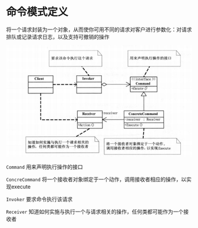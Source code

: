 # 命令模式定义

将一个请求封装为一个对象，从而使你可用不同的请求对客户进行参数化：对请求排队或记录请求日志，以及支持可撤销的操作

![img](https://github.com/andochiwa/Design-Pattern/blob/master/Command-Pattern/img.png)

`Command` 用来声明执行操作的接口

`ConcreCommand` 将一个接收者对象绑定于一个动作，调用接收者相应的操作，以实现execute

`Invoker` 要求命令执行该请求

`Receiver` 知道如何实施与执行一个与请求相关的操作，任何类都可能作为一个接收者